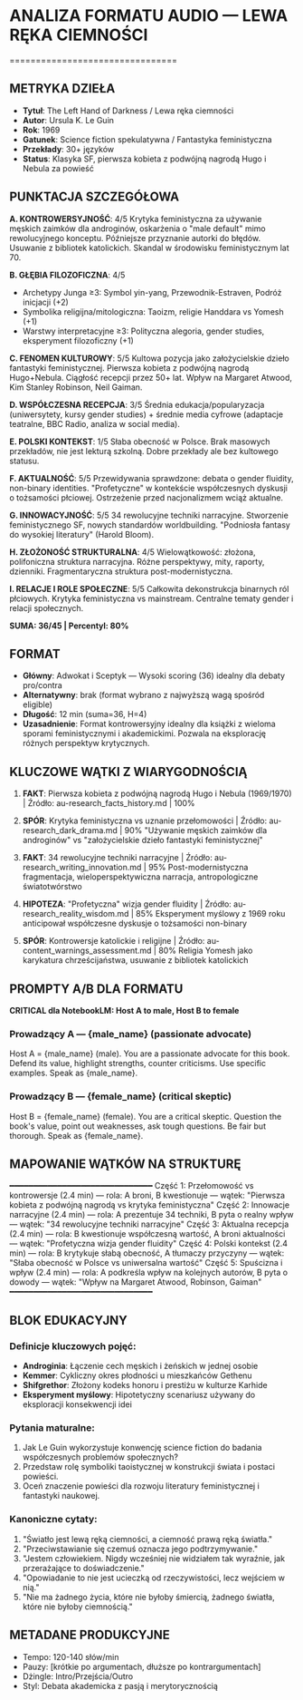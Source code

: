 # ANALIZA FORMATU AUDIO — LEWA RĘKA CIEMNOŚCI
================================

## METRYKA DZIEŁA
- **Tytuł**: The Left Hand of Darkness / Lewa ręka ciemności
- **Autor**: Ursula K. Le Guin
- **Rok**: 1969
- **Gatunek**: Science fiction spekulatywna / Fantastyka feministyczna
- **Przekłady**: 30+ języków
- **Status**: Klasyka SF, pierwsza kobieta z podwójną nagrodą Hugo i Nebula za powieść

## PUNKTACJA SZCZEGÓŁOWA

**A. KONTROWERSYJNOŚĆ**: 4/5
Krytyka feministyczna za używanie męskich zaimków dla androginów, oskarżenia o "male default" mimo rewolucyjnego konceptu. Późniejsze przyznanie autorki do błędów. Usuwanie z bibliotek katolickich. Skandal w środowisku feministycznym lat 70.

**B. GŁĘBIA FILOZOFICZNA**: 4/5
- Archetypy Junga ≥3: Symbol yin-yang, Przewodnik-Estraven, Podróż inicjacji (+2)
- Symbolika religijna/mitologiczna: Taoizm, religie Handdara vs Yomesh (+1)
- Warstwy interpretacyjne ≥3: Polityczna alegoria, gender studies, eksperyment filozoficzny (+1)

**C. FENOMEN KULTUROWY**: 5/5
Kultowa pozycja jako założycielskie dzieło fantastyki feministycznej. Pierwsza kobieta z podwójną nagrodą Hugo+Nebula. Ciągłość recepcji przez 50+ lat. Wpływ na Margaret Atwood, Kim Stanley Robinson, Neil Gaiman.

**D. WSPÓŁCZESNA RECEPCJA**: 3/5
Średnia edukacja/popularyzacja (uniwersytety, kursy gender studies) + średnie media cyfrowe (adaptacje teatralne, BBC Radio, analiza w social media).

**E. POLSKI KONTEKST**: 1/5
Słaba obecność w Polsce. Brak masowych przekładów, nie jest lekturą szkolną. Dobre przekłady ale bez kultowego statusu.

**F. AKTUALNOŚĆ**: 5/5
Przewidywania sprawdzone: debata o gender fluidity, non-binary identities. "Profetyczne" w kontekście współczesnych dyskusji o tożsamości płciowej. Ostrzeżenie przed nacjonalizmem wciąż aktualne.

**G. INNOWACYJNOŚĆ**: 5/5
34 rewolucyjne techniki narracyjne. Stworzenie feministycznego SF, nowych standardów worldbuilding. "Podniosła fantasy do wysokiej literatury" (Harold Bloom).

**H. ZŁOŻONOŚĆ STRUKTURALNA**: 4/5
Wielowątkowość: złożona, polifoniczna struktura narracyjna. Różne perspektywy, mity, raporty, dzienniki. Fragmentaryczna struktura post-modernistyczna.

**I. RELACJE I ROLE SPOŁECZNE**: 5/5
Całkowita dekonstrukcja binarnych ról płciowych. Krytyka feministyczna vs mainstream. Centralne tematy gender i relacji społecznych.

**SUMA: 36/45 | Percentyl: 80%**

## FORMAT
- **Główny**: Adwokat i Sceptyk — Wysoki scoring (36) idealny dla debaty pro/contra
- **Alternatywny**: brak (format wybrano z najwyższą wagą spośród eligible)
- **Długość**: 12 min (suma=36, H=4)
- **Uzasadnienie**: Format kontrowersyjny idealny dla książki z wieloma sporami feministycznymi i akademickimi. Pozwala na eksplorację różnych perspektyw krytycznych.

## KLUCZOWE WĄTKI Z WIARYGODNOŚCIĄ

1. **FAKT**: Pierwsza kobieta z podwójną nagrodą Hugo i Nebula (1969/1970) | Źródło: au-research_facts_history.md | 100%

2. **SPÓR**: Krytyka feministyczna vs uznanie przełomowości | Źródło: au-research_dark_drama.md | 90%
   "Używanie męskich zaimków dla androginów" vs "założycielskie dzieło fantastyki feministycznej"

3. **FAKT**: 34 rewolucyjne techniki narracyjne | Źródło: au-research_writing_innovation.md | 95%
   Post-modernistyczna fragmentacja, wieloperspektywiczna narracja, antropologiczne światotwórstwo

4. **HIPOTEZA**: "Profetyczna" wizja gender fluidity | Źródło: au-research_reality_wisdom.md | 85%
   Eksperyment myślowy z 1969 roku anticipował współczesne dyskusje o tożsamości non-binary

5. **SPÓR**: Kontrowersje katolickie i religijne | Źródło: au-content_warnings_assessment.md | 80%
   Religia Yomesh jako karykatura chrześcijaństwa, usuwanie z bibliotek katolickich

## PROMPTY A/B DLA FORMATU

**CRITICAL dla NotebookLM: Host A to male, Host B to female**

### Prowadzący A — {male_name} (passionate advocate)
Host A = {male_name} (male). 
You are a passionate advocate for this book. Defend its value, highlight strengths, counter criticisms. Use specific examples. Speak as {male_name}.

### Prowadzący B — {female_name} (critical skeptic)
Host B = {female_name} (female). 
You are a critical skeptic. Question the book's value, point out weaknesses, ask tough questions. Be fair but thorough. Speak as {female_name}.

## MAPOWANIE WĄTKÓW NA STRUKTURĘ
━━━━━━━━━━━━━━━━━━━━━━━━━━━━━━
Część 1: Przełomowość vs kontrowersje (2.4 min) — rola: A broni, B kwestionuje — wątek: "Pierwsza kobieta z podwójną nagrodą vs krytyka feministyczna"
Część 2: Innowacje narracyjne (2.4 min) — rola: A prezentuje 34 techniki, B pyta o realny wpływ — wątek: "34 rewolucyjne techniki narracyjne"
Część 3: Aktualna recepcja (2.4 min) — rola: B kwestionuje współczesną wartość, A broni aktualności — wątek: "Profetyczna wizja gender fluidity"
Część 4: Polski kontekst (2.4 min) — rola: B krytykuje słabą obecność, A tłumaczy przyczyny — wątek: "Słaba obecność w Polsce vs uniwersalna wartość"
Część 5: Spuścizna i wpływ (2.4 min) — rola: A podkreśla wpływ na kolejnych autorów, B pyta o dowody — wątek: "Wpływ na Margaret Atwood, Robinson, Gaiman"
━━━━━━━━━━━━━━━━━━━━━━━━━━━━━━

## BLOK EDUKACYJNY

### Definicje kluczowych pojęć:
- **Androginia**: Łączenie cech męskich i żeńskich w jednej osobie
- **Kemmer**: Cykliczny okres płodności u mieszkańców Gethenu
- **Shifgrethor**: Złożony kodeks honoru i prestiżu w kulturze Karhide
- **Eksperyment myślowy**: Hipotetyczny scenariusz używany do eksploracji konsekwencji idei

### Pytania maturalne:
1. Jak Le Guin wykorzystuje konwencję science fiction do badania współczesnych problemów społecznych?
2. Przedstaw rolę symboliki taoistycznej w konstrukcji świata i postaci powieści.
3. Oceń znaczenie powieści dla rozwoju literatury feministycznej i fantastyki naukowej.

### Kanoniczne cytaty:
1. "Światło jest lewą ręką ciemności, a ciemność prawą ręką światła."
2. "Przeciwstawianie się czemuś oznacza jego podtrzymywanie."
3. "Jestem człowiekiem. Nigdy wcześniej nie widziałem tak wyraźnie, jak przerażające to doświadczenie."
4. "Opowiadanie to nie jest ucieczką od rzeczywistości, lecz wejściem w nią."
5. "Nie ma żadnego życia, które nie byłoby śmiercią, żadnego światła, które nie byłoby ciemnością."

## METADANE PRODUKCYJNE
- Tempo: 120-140 słów/min
- Pauzy: [krótkie po argumentach, dłuższe po kontrargumentach]
- Dżingle: Intro/Przejścia/Outro
- Styl: Debata akademicka z pasją i merytorycznością